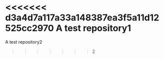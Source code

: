 <<<<<<< d3a4d7a117a33a148387ea3f5a11d12525cc2970
A test repository1
=======
A test repository2
>>>>>>> 2
